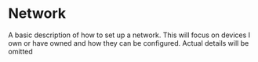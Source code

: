 # Network
A basic description of how to set up a network. This will focus on devices I own or have owned and how they can be configured.
Actual details will be omitted 